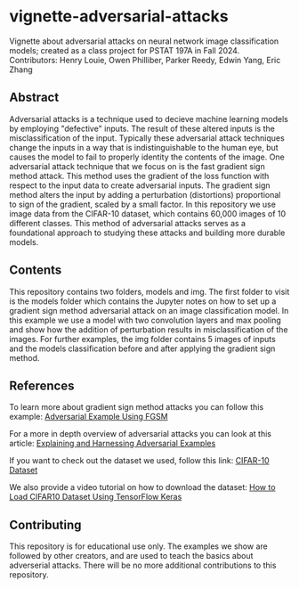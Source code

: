 # vignette-adversarial-attacks

Vignette about adversarial attacks on neural network image classification models; created as a class project for PSTAT 197A in Fall 2024.
Contributors:   Henry Louie, Owen Philliber, Parker Reedy, Edwin Yang, Eric Zhang

## Abstract

Adversarial attacks is a technique used to decieve machine learning models by employing "defective" inputs. The result of these altered inputs is the misclassification of the input. Typically these adversarial attack techniques change the inputs in a way that is indistinguishable to the human eye, but causes the model to fail to properly identity the contents of the image. One adversarial attack technique that we focus on is the fast gradient sign method attack. This method uses the gradient of the loss function with respect to the input data to create adversarial inputs. The gradient sign method alters the input by adding a perturbation (distortions) proportional to sign of the gradient, scaled by a small factor. In this repository we use image data from the CIFAR-10 dataset, which contains 60,000 images of 10 different classes. This method of adversarial attacks serves as a foundational approach to studying these attacks and building more durable models. 

## Contents

This repository contains two folders, models and img. The first folder to visit is the models folder which contains the Jupyter notes on how to set up a gradient sign method adversarial attack on an image classification model. In this example we use a model with two convolution layers and max pooling and show how the addition of perturbation results in misclassification of the images. For further examples, the img folder contains 5 images of inputs and the models classification before and after applying the gradient sign method. 

## References

To learn more about gradient sign method attacks you can follow this example: 
[Adversarial Example Using FGSM](https://www.tensorflow.org/tutorials/generative/adversarial_fgsm)

For a more in depth overview of adversarial attacks you can look at this article:
[Explaining and Harnessing Adversarial Examples](https://arxiv.org/pdf/1412.6572)

If you want to check out the dataset we used, follow this link: 
[CIFAR-10 Dataset](https://www.cs.toronto.edu/~kriz/cifar.html)

We also provide a video tutorial on how to download the dataset:
[How to Load CIFAR10 Dataset Using TensorFlow Keras](https://www.youtube.com/watch?v=640ipvR0HhQ)

## Contributing

This repository is for educational use only. The examples we show are followed by other creators, and are used to teach the basics about adverserial attacks. There will be no more additional contributions to this repository.
